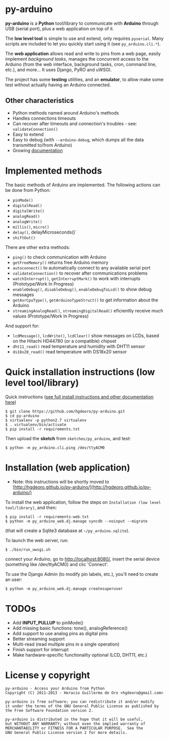 py-arduino
==============

**py-arduino** is a **Python** tool/library to communicate with **Arduino**
through USB (serial port), plus a web application on top of it.

The **low level tool** is simple to use and extend, only requires `pyserial`.
Many scripts are included to let you quickly start using it (see `py_arduino.cli.*`).

The **web application** allows read and write to pins from a web page,
easily implement _background tasks_, manages the concurrent access to the Arduino
(from the web interface, background tasks, cron, command line, etc.), and more...
It uses Django, PyRO and uWSGI.

The project has some **testing** utilities, and an **emulator**, to allow make some
test without actually having an Arduino connected.

## Other characteristics

* Python methods named around Arduino's methods
* Handles connections timeouts
* Can recover after timeouts and connection's troubles - see: `validateConnection()`
* Easy to extend
* Easy to debug (with `--arduino-debug`, which dumps all the data transmitted to/from Arduino)
* Growing [documentation](http://hgdeoro.github.io/py-arduino/)

Implemented methods  
===================

The basic methods of Arduino are implemented. The following actions can be done from Python: 

* `pinMode()`
* `digitalRead()`
* `digitalWrite()`
* `analogRead()`
* `analogWrite()`
* `millis()`, `micro()`
* `delay()`, delayMicroseconds()`
* `shiftOut()`

There are other extra methods:

* `ping()` to check communication with Arduino
* `getFreeMemory()` returns free Arduino memory
* `autoconnect()` to automatically connect to any available serial port
* `validateConnection()` to recover after communications problems
* `watchInterrupt()`, `getInterruptMark()` to work with interrupts (Prototype/Work In Progress)
* `enableDebug()`, `disableDebug()`, `enableDebugToLcd()` to show debug messages
* `getAvrCpuType()`, `getArduinoTypeStruct()` to get information about the Arduino
* `streamingAnalogRead()`, `streamingDigitalRead()` eficientlly receive much values (Prototype/Work In Progress)

And support for:

* `lcdMessage()`, `lcdWrite()`, `lcdClear()` show messages on LCDs, based on the Hitachi HD44780 (or a compatible) chipset
* `dht11_read()` read temperature and humidity with DHT11 sensor
* `ds18x20_read()` read temperature with DS18x20 sensor


Quick installation instructions (low level tool/library)
========================================================

Quick instructions ([see full install instructions and other documentation here](http://hgdeoro.github.io/py-arduino/))

    $ git clone https://github.com/hgdeoro/py-arduino.git
    $ cd py-arduino
    $ virtualenv -p python2.7 virtualenv
    $ . virtualenv/bin/activate
    $ pip install -r requirements.txt

Then upload the __sketch__ from `sketches/py_arduino`, and test:

    $ python -m py_arduino.cli.ping /dev/ttyACM0

<!--
### Running the tests

To run the tests against the emulator (if you don't have an Arduino):

    $ python -m py_arduino.tests.test_all_functions /dev/ARDUINO_EMULATOR 

To run the tests against a real Arduino, you have to upload the __sketch__ (from `sketches/py_arduino`), an execute:

    $ python -m py_arduino.tests.test_all_functions /dev/ttyACM0 
-->


Installation (web application)
==============================

 * Note: this instructions will be shortly moved to [http://hgdeoro.github.io/py-arduino/](http://hgdeoro.github.io/py-arduino/)

To install the web application, follow the steps on `Installation (low level tool/library)`, and then:

    $ pip install -r requirements-web.txt
    $ python -m py_arduino_web.dj.manage syncdb --noinput --migrate

(that will create a Sqlite3 database at `~/py_arduino.sqlite`).

To launch the web server, run:

    $ ./bin/run_uwsgi.sh

connect your Arduino, go to [http://localhost:8080/](http://localhost:8080/),
insert the serial device (something like /dev/ttyACM0)
and clic 'Connect'.

To use the Django Admin (to modify pin labels, etc.), you'll need to create an user:

    $ python -m py_arduino_web.dj.manage createsuperuser


<!--
Here are some screenshots:

![connect](https://raw.github.com/hgdeoro/py-arduino-proxy/master/examples/arduino-proxy-web-interface-connect.png) and 

![main page](https://raw.github.com/hgdeoro/py-arduino-proxy/master/examples/arduino-proxy-web-interface-main.png).
-->


<!--
The recommended way to install py-arduino is using pip and/or virtualenv.

1. Install PIP [manually](http://www.pip-installer.org/en/latest/installing.html "Install PIP"), or with your distribution's package manager (`sudo apt-get install python-pip` in Ubuntu), or create a [virtualenv](http://www.virtualenv.org/en/latest/ "Vitualenv Site").
2. Run `pip install py-arduino`
-->



<!--
How it works 
------------

First connect to the Arduino. 

![Connect](https://raw.github.com/hgdeoro/py-arduino-proxy/master/examples/arduino-proxy-connect.png "Connect")

Once connected, we can execute the methods on the instance of PyArduino. For example, to read a digital pin: 

![Digital Read](https://raw.github.com/hgdeoro/py-arduino-proxy/master/examples/arduino-proxy-digital-read.png "Digital Read")

To set output HIGH on a digital pin: 

![Digital Write](https://raw.github.com/hgdeoro/py-arduino-proxy/master/examples/arduino-proxy-digital-write.png "Digital Write")
-->

<!--
Videos!
=======

* [Web interface + emulator + analog pins](http://www.youtube.com/watch?v=fMhAJlvZQco "Web interface + emulator + analog pins")
* [Web interface](http://www.youtube.com/watch?v=QE6UJSs3b6Q "Web interface")
* [Testing shiftOut and 8 LEDs with py-arduino](http://www.youtube.com/watch?v=_9MselaKcdU "Testing shiftOut and 8 LEDs with py-arduino")
* [Writing a custom method in py-arduino](http://www.youtube.com/watch?v=2kgQpQqTVUU "Writing a custom method in py-arduino")
* [Testing RGB leds with py-arduino UI](http://www.youtube.com/watch?v=yM1ZaTFAZwc "Testing RGB leds with py-arduino UI")
-->

<!--
Python API
==========

You can get some initial API documentation [here](http://www.hgdeoro.com.ar/~horacio/py-arduino-proxy/index.html).
-->

TODOs
=============

* Add **INPUT_PULLUP** to pinMode()
* Add missing basic functions: tone(), analogReference()
* Add support to use analog pins as digital pins
* Better streaming support
* Multi-read (read multiple pins in a single operation)
* Finish support for interrupt
* Make hardware-specific functionality optional (LCD, DHT11, etc.)

License y copyright
===================

    py-arduino - Access your Arduino from Python
    Copyright (C) 2011-2013 - Horacio Guillermo de Oro <hgdeoro@gmail.com>
    
    py-arduino is free software; you can redistribute it and/or modify
    it under the terms of the GNU General Public License as published by
    the Free Software Foundation version 2.
    
    py-arduino is distributed in the hope that it will be useful,
    but WITHOUT ANY WARRANTY; without even the implied warranty of
    MERCHANTABILITY or FITNESS FOR A PARTICULAR PURPOSE.  See the
    GNU General Public License version 2 for more details.

